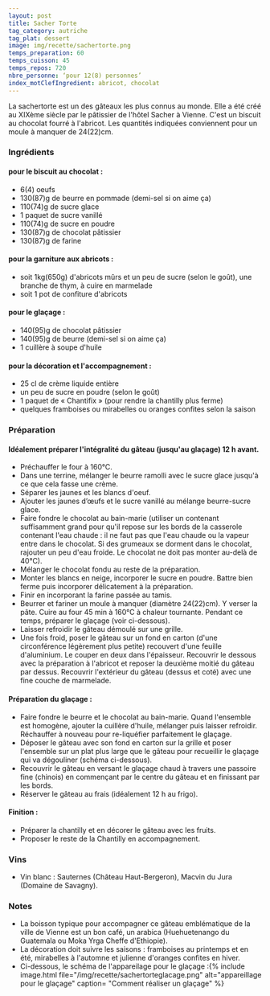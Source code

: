 ```yaml
---
layout: post
title: Sacher Torte
tag_category: autriche
tag_plat: dessert
image: img/recette/sachertorte.png
temps_preparation: 60
temps_cuisson: 45
temps_repos: 720
nbre_personne: ‘pour 12(8) personnes’
index_motClefIngredient: abricot, chocolat
---
```

La sachertorte est un des gâteaux les plus connus au monde. Elle a été créé au XIXème siècle par le pâtissier de l'hôtel Sacher à Vienne. C'est un biscuit au chocolat fourré à l'abricot. Les quantités indiquées conviennent pour un moule à manquer de 24(22)cm.

### Ingrédients

#### pour le biscuit au chocolat :
* 6(4) oeufs
* 130(87)g de beurre en pommade (demi-sel si on aime ça)
* 110(74)g de sucre glace
* 1 paquet de sucre vanillé
* 110(74)g de sucre en poudre
* 130(87)g de chocolat pâtissier
* 130(87)g de farine

#### pour la garniture aux abricots :
* soit 1kg(650g) d'abricots mûrs et un peu de sucre (selon le goût), une branche de thym, à cuire en marmelade
* soit 1 pot de confiture d'abricots

#### pour le glaçage :
* 140(95)g de chocolat pâtissier
* 140(95)g de beurre (demi-sel si on aime ça)
* 1 cuillère à soupe d'huile

#### pour la décoration et l'accompagnement :
* 25 cl de crème liquide entière
* un peu de sucre en poudre (selon le goût)
* 1 paquet de « Chantifix » (pour rendre la chantilly plus ferme)
* quelques framboises ou mirabelles ou oranges confites selon la saison


### Préparation

#### Idéalement préparer l'intégralité du gâteau (jusqu'au glaçage) 12 h avant.

* Préchauffer le four à 160°C.
* Dans une terrine, mélanger le beurre ramolli avec le sucre glace jusqu'à ce que cela fasse une crème.
* Séparer les jaunes et les blancs d'oeuf.
* Ajouter les jaunes d’œufs et le sucre vanillé au mélange beurre-sucre glace.
* Faire fondre le chocolat au bain-marie (utiliser un contenant suffisamment grand pour qu'il repose sur les bords de la casserole contenant l'eau chaude : il ne faut pas que l'eau chaude ou la vapeur entre dans le chocolat. Si des grumeaux se dorment dans le chocolat, rajouter un peu d'eau froide. Le chocolat ne doit pas monter au-delà de 40°C).
* Mélanger le chocolat fondu au reste de la préparation.
* Monter les blancs en neige, incorporer le sucre en poudre. Battre bien ferme puis incorporer délicatement à la préparation.
* Finir en incorporant la farine passée au tamis.
* Beurrer et fariner un moule à manquer (diamètre 24(22)cm). Y verser la pâte. Cuire au four 45 min à 160°C à chaleur tournante. Pendant ce temps, préparer le glaçage (voir ci-dessous).
* Laisser refroidir le gâteau démoulé sur une grille.
* Une fois froid, poser le gâteau sur un fond en carton (d'une circonférence légèrement plus petite) recouvert d'une feuille d'aluminium. Le couper en deux dans l'épaisseur. Recouvrir le dessous avec la préparation à l'abricot et reposer la deuxième moitié du gâteau par dessus. Recouvrir l'extérieur du gâteau (dessus et coté) avec une fine couche de marmelade.

#### Préparation du glaçage :

* Faire fondre le beurre et le chocolat au bain-marie. Quand l'ensemble est homogène, ajouter la cuillère d'huile, mélanger puis laisser refroidir. Réchauffer à nouveau pour re-liquéfier parfaitement le glaçage.
* Déposer le gâteau avec son fond en carton sur la grille et poser l'ensemble sur un plat plus large que le gâteau pour recueillir le glaçage qui va dégouliner (schéma ci-dessous).
* Recouvrir le gâteau en versant le glaçage chaud à travers une passoire fine (chinois) en commençant par le centre du gâteau et en finissant par les bords.
* Réserver le gâteau au frais (idéalement 12 h au frigo).

#### Finition :

* Préparer la chantilly et en décorer le gâteau avec les fruits.
* Proposer le reste de la Chantilly en accompagnement.


### Vins
* Vin blanc : Sauternes (Château Haut-Bergeron), Macvin du Jura (Domaine de Savagny).

### Notes
*  La boisson typique pour accompagner ce gâteau emblématique de la ville de Vienne est un bon café, un arabica (Huehuetenango du Guatemala ou Moka Yrga Cheffe d'Ethiopie).
* La décoration doit suivre les saisons : framboises au printemps et en été, mirabelles à l'automne et julienne d'oranges confites en hiver.
* Ci-dessous, le schéma de l'appareilage pour le glaçage :{% include image.html file="/img/recette/sachertorteglacage.png" alt="appareillage pour le glaçage" caption= "Comment réaliser un glaçage" %}
